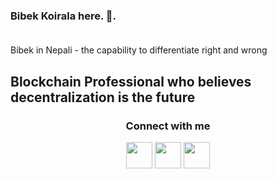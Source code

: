 ### Bibek Koirala here. 👋.<br /><br>
Bibek in Nepali - the capability to differentiate right and wrong

## Blockchain Professional who believes decentralization is the future

<h3 align="center">Connect with me</h3>
<p align="center">
  <a href= "https://www.linkedin.com/in/koirala-bibek/"><img src="https://cdn2.iconfinder.com/data/icons/social-media-2285/512/1_Linkedin_unofficial_colored_svg-512.png" height="42" width="42"/></a>
  <a href= "https://blockchaindev.medium.com/"><img src="https://cdn2.iconfinder.com/data/icons/social-media-2285/512/1_Medium_colored_svg-512.png" height="42" width="42"/></a>
  <a href= "https://twitter.com/beebek54"><img src="https://cdn2.iconfinder.com/data/icons/social-media-2285/512/1_Twitter_colored_svg-512.png" height="42" width="42"/></a>
</p>
